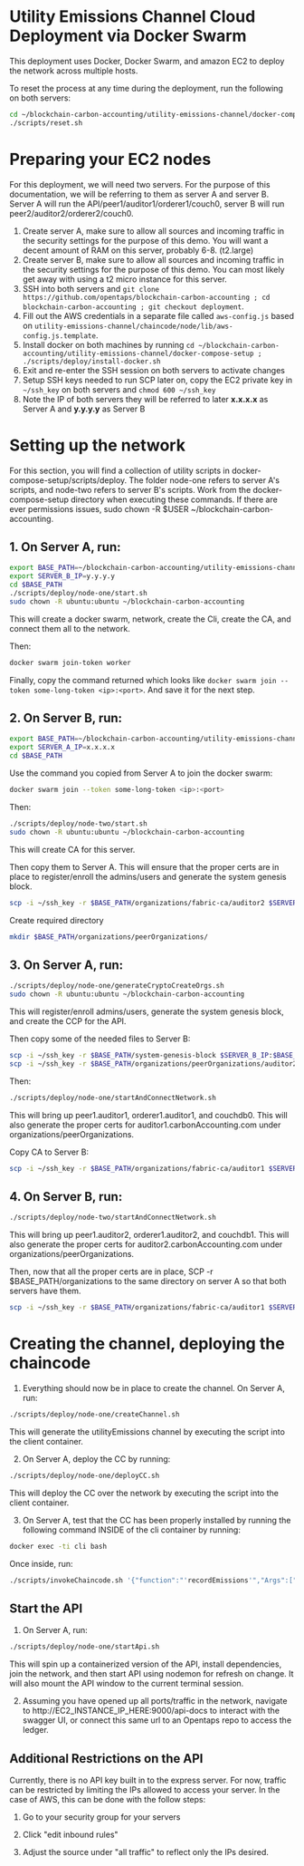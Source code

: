 # Utility Emissions Channel Cloud Deployment via Docker Swarm

This deployment uses Docker, Docker Swarm, and amazon EC2 to deploy the network across multiple hosts.

To reset the process at any time during the deployment, run the following on both servers:

```bash
cd ~/blockchain-carbon-accounting/utility-emissions-channel/docker-compose-setup
./scripts/reset.sh
```

# Preparing your EC2 nodes

For this deployment, we will need two servers. For the purpose of this documentation, we will be referring to them as server A and server B. Server A will run the API/peer1/auditor1/orderer1/couch0, server B will run peer2/auditor2/orderer2/couch0.

1. Create server A, make sure to allow all sources and incoming traffic in the security settings for the purpose of this demo. You will want a decent amount of RAM on this server, probably 6-8. (t2.large)
1. Create server B, make sure to allow all sources and incoming traffic in the security settings for the purpose of this demo. You can most likely get away with using a t2 micro instance for this server.
1. SSH into both servers and `git clone https://github.com/opentaps/blockchain-carbon-accounting ; cd blockchain-carbon-accounting ; git checkout deployment`.
1. Fill out the AWS credentials in a separate file called `aws-config.js` based on `utility-emissions-channel/chaincode/node/lib/aws-config.js.template`.
1. Install docker on both machines by running `cd ~/blockchain-carbon-accounting/utility-emissions-channel/docker-compose-setup ; ./scripts/deploy/install-docker.sh`
1. Exit and re-enter the SSH session on both servers to activate changes
1. Setup SSH keys needed to run SCP later on, copy the EC2 private key in `~/ssh_key` on both servers and `chmod 600 ~/ssh_key`
1. Note the IP of both servers they will be referred to later **x.x.x.x** as Server A and **y.y.y.y** as Server B

# Setting up the network

For this section, you will find a collection of utility scripts in docker-compose-setup/scripts/deploy. The folder node-one refers to server A's scripts, and node-two refers to server B's scripts. Work from the docker-compose-setup directory when executing these commands. If there are ever permissions issues, sudo chown -R \$USER ~/blockchain-carbon-accounting.

## 1. On Server A, run:

```bash
export BASE_PATH=~/blockchain-carbon-accounting/utility-emissions-channel/docker-compose-setup
export SERVER_B_IP=y.y.y.y
cd $BASE_PATH
./scripts/deploy/node-one/start.sh
sudo chown -R ubuntu:ubuntu ~/blockchain-carbon-accounting
```

This will create a docker swarm, network, create the Cli, create the CA, and connect them all to the network.

Then:

```bash
docker swarm join-token worker
```

Finally, copy the command returned which looks like `docker swarm join --token some-long-token <ip>:<port>`. And save it for the next step.

## 2. On Server B, run:

```bash
export BASE_PATH=~/blockchain-carbon-accounting/utility-emissions-channel/docker-compose-setup
export SERVER_A_IP=x.x.x.x
cd $BASE_PATH
```

Use the command you copied from Server A to join the docker swarm:

```bash
docker swarm join --token some-long-token <ip>:<port>
```

Then:

```bash
./scripts/deploy/node-two/start.sh
sudo chown -R ubuntu:ubuntu ~/blockchain-carbon-accounting
```

This will create CA for this server.

Then copy them to Server A. This will ensure that the proper certs are in place to register/enroll the admins/users and generate the system genesis block.

```bash
scp -i ~/ssh_key -r $BASE_PATH/organizations/fabric-ca/auditor2 $SERVER_A_IP:$BASE_PATH/organizations/fabric-ca/
```

Create required directory

```bash
mkdir $BASE_PATH/organizations/peerOrganizations/
```

## 3. On Server A, run:

```bash
./scripts/deploy/node-one/generateCryptoCreateOrgs.sh
sudo chown -R ubuntu:ubuntu ~/blockchain-carbon-accounting
```

This will register/enroll admins/users, generate the system genesis block, and create the CCP for the API.

Then copy some of the needed files to Server B:

```bash
scp -i ~/ssh_key -r $BASE_PATH/system-genesis-block $SERVER_B_IP:$BASE_PATH/
scp -i ~/ssh_key -r $BASE_PATH/organizations/peerOrganizations/auditor2.carbonAccounting.com $SERVER_B_IP:$BASE_PATH/organizations/peerOrganizations/
```

Then:

```bash
./scripts/deploy/node-one/startAndConnectNetwork.sh
```

This will bring up peer1.auditor1, orderer1.auditor1, and couchdb0. This will also generate the proper certs for auditor1.carbonAccounting.com under organizations/peerOrganizations.

Copy CA to Server B:

```bash
scp -i ~/ssh_key -r $BASE_PATH/organizations/fabric-ca/auditor1 $SERVER_B_IP:$BASE_PATH/organizations/fabric-ca/
```

## 4. On Server B, run:

```bash
./scripts/deploy/node-two/startAndConnectNetwork.sh
```

This will bring up peer1.auditor2, orderer1.auditor2, and couchdb1. This will also generate the proper certs for auditor2.carbonAccounting.com under organizations/peerOrganizations.

Then, now that all the proper certs are in place, SCP -r \$BASE_PATH/organizations to the same directory on server A so that both servers have them.

```bash
scp -i ~/ssh_key -r $BASE_PATH/organizations/fabric-ca/auditor1 $SERVER_A_IP:$BASE_PATH/organizations/fabric-ca/
```

# Creating the channel, deploying the chaincode

1. Everything should now be in place to create the channel. On Server A, run:

```bash
./scripts/deploy/node-one/createChannel.sh
```

This will generate the utilityEmissions channel by executing the script into the client container.

2. On Server A, deploy the CC by running:

```bash
./scripts/deploy/node-one/deployCC.sh
```

This will deploy the CC over the network by executing the script into the client container.

3. On Server A, test that the CC has been properly installed by running the following command INSIDE of the cli container by running:

```bash
docker exec -ti cli bash
```

Once inside, run:

```bash
./scripts/invokeChaincode.sh '{"function":"'recordEmissions'","Args":["11208","MyCompany","2018-06-01","2018-06-30","150","KWH"]}' 1 2
```

## Start the API

1. On Server A, run:

```bash
./scripts/deploy/node-one/startApi.sh
```

This will spin up a containerized version of the API, install dependencies, join the network, and then start API using nodemon for refresh on change. It will also mount the API window to the current terminal session.

2. Assuming you have opened up all ports/traffic in the network, navigate to http://EC2_INSTANCE_IP_HERE:9000/api-docs to interact with the swagger UI, or connect this same url to an Opentaps repo to access the ledger.

## Additional Restrictions on the API

Currently, there is no API key built in to the express server. For now, traffic can be restricted by limiting the IPs allowed to access your server. In the case of AWS, this can be done with the follow steps:

1. Go to your security group for your servers

2. Click "edit inbound rules"

3. Adjust the source under "all traffic" to reflect only the IPs desired.
